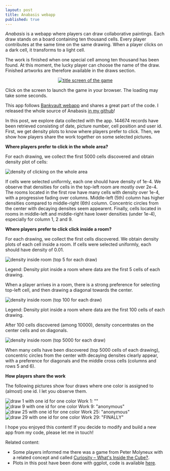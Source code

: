 ```yaml
---
layout: post
title: Anabasis webapp
published: true
---
```


*Anabasis* is a webapp where players can draw collaborative paintings. Each draw stands on a board containing ten thousand cells. Every player contributes at the same time on the same drawing. When a player clicks on a dark cell, it transforms to a light cell.

The work is finished when one special cell among ten thousand has been found. At this moment, the lucky player can choose the name of the draw. Finished artworks are therefore available in the draws section.

<center><a href="https://anabasis.herokuapp.com" target="_blank"><img src="../images/2015-5-11-Anabasis/screen.png" alt="title screen of the game"/></a></center>



Click on the screen to launch the game in your browser. The loading may take some seconds.

This app follows <a href="https://ahstat.github.io/Bankvault/" target="_blank">Bankvault webapp</a> and shares a great part of the code. I released the whole source of Anabasis <a href="https://github.com/ahstat/anabasis" target="_blank">in my github</a>!

In this post, we explore data collected with the app. 144674 records have been retrieved consisting of date, picture number, cell position and user id. First, we get density plots to know where players prefer to click. Then, we show how players share the work together on some selected pictures.

**Where players prefer to click in the whole area?**

For each drawing, we collect the first 5000 cells discovered and obtain density plot of cells:

<img src="../images/2015-5-11-Anabasis/whole_top_5000_large.png" alt="density of clicking on the whole area"/>

If cells were selected uniformly, each one should have density of 1e-4. We observe that densities for cells in the top-left room are mostly over 2e-4. The rooms located in the first row have many cells with density over 1e-4, with a progressive fading over columns. Middle-left (5th) column has higher densities compared to middle-right (6th) column. Concentric circles from the center with decaying densites seem appearent. Finally, cells located in rooms in middle-left and middle-right have lower densities (under 1e-4), especially for column 1, 2 and 9.

**Where players prefer to click click inside a room?**

For each drawing, we collect the first cells discovered. We obtain density plots of each cell inside a room. If cells were selected uniformly, each should have density of 0.01.

<img src="../images/2015-5-11-Anabasis/room_top_5_large.png" alt="density inside room (top 5 for each draw)"/>

Legend: Density plot inside a room where data are the first 5 cells of each drawing.

When a player arrives in a room, there is a strong preference for selecting top-left cell, and then drawing a diagonal towards the center.

<img src="../images/2015-5-11-Anabasis/room_top_100_large.png" alt="density inside room (top 100 for each draw)"/>

Legend: Density plot inside a room where data are the first 100 cells of each drawing.

After 100 cells discovered (among 10000), density concentrates on the center cells and on diagonals.

<img src="../images/2015-5-11-Anabasis/room_top_5000_large.png" alt="density inside room (top 5000 for each draw)"/>

When many cells have been discovered (top 5000 cells of each drawing), concentric circles from the center with decaying densites clearly appear, with a preference for diagonals and the middle cross cells (columns and rows 5 and 6).

**How players share the work**

The following pictures show four draws where one color is assigned to (almost) one id. I let you observe them.

<img src="../images/2015-5-11-Anabasis/pic_1_large.png" alt="draw 1 with one id for one color"/>
Work 1: ""

<img src="../images/2015-5-11-Anabasis/pic_9_large.png" alt="draw 9 with one id for one color"/>
Work 9: "anonymous"

<img src="../images/2015-5-11-Anabasis/pic_25_large.png" alt="draw 25 with one id for one color"/>
Work 25: "anonymous"

<img src="../images/2015-5-11-Anabasis/pic_29_large.png" alt="draw 29 with one id for one color"/>
Work 29: "FINALLY"

I hope you enjoyed this content! If you decide to modify and build a new app from my code, please let me in touch!

Related content:
<ul>
	<li>Some players informed me there was a game from Peter Molyneux with a related concept and called <a href="https://en.wikipedia.org/wiki/Curiosity_%E2%80%93_What%27s_Inside_the_Cube%3F" target="_blank">Curiosity – What's Inside the Cube?</a>.</li>
	<li>Plots in this post have been done with ggplot, code is available <a href="https://github.com/ahstat/warehouse/blob/master/Anabasis_ggplot.R" target="_blank">here</a>.</li>
</ul>





